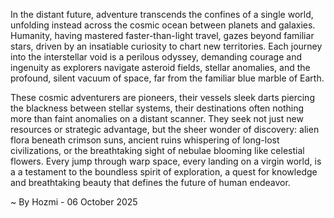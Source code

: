 
In the distant future, adventure transcends the confines of a single world, unfolding instead across the cosmic ocean between planets and galaxies. Humanity, having mastered faster-than-light travel, gazes beyond familiar stars, driven by an insatiable curiosity to chart new territories. Each journey into the interstellar void is a perilous odyssey, demanding courage and ingenuity as explorers navigate asteroid fields, stellar anomalies, and the profound, silent vacuum of space, far from the familiar blue marble of Earth.

These cosmic adventurers are pioneers, their vessels sleek darts piercing the blackness between stellar systems, their destinations often nothing more than faint anomalies on a distant scanner. They seek not just new resources or strategic advantage, but the sheer wonder of discovery: alien flora beneath crimson suns, ancient ruins whispering of long-lost civilizations, or the breathtaking sight of nebulae blooming like celestial flowers. Every jump through warp space, every landing on a virgin world, is a a testament to the boundless spirit of exploration, a quest for knowledge and breathtaking beauty that defines the future of human endeavor.

~ By Hozmi - 06 October 2025

